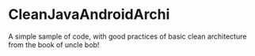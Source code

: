 # CleanJavaAndroidArchi

A simple sample of code, with good practices of basic clean architecture from the book of uncle bob!
